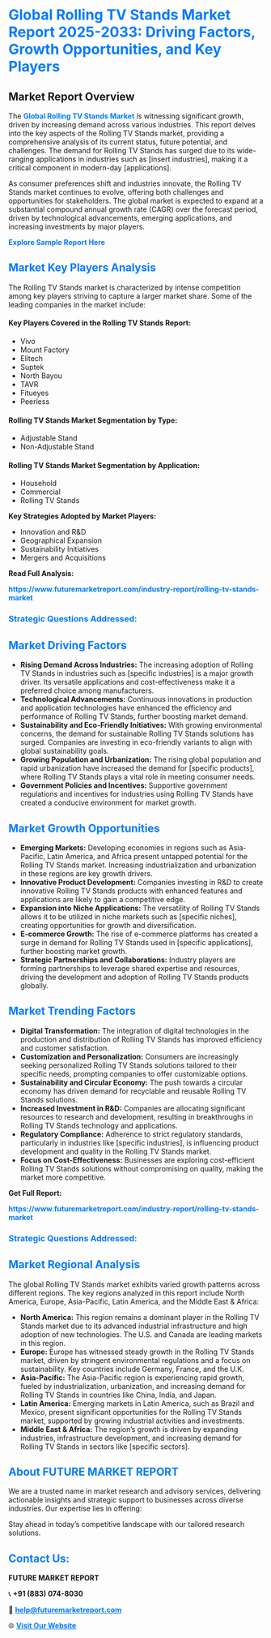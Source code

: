 <h1 style="color: #007BFF;">Global Rolling TV Stands Market Report 2025-2033: Driving Factors, Growth Opportunities, and Key Players</h1>

<section id="overview">
<h2>Market Report Overview</h2>
<p>The <a href="https://www.futuremarketreport.com/industry-report/rolling-tv-stands-market" style="color: #007BFF; text-decoration: none;"><strong>Global Rolling TV Stands Market</strong></a> is witnessing significant growth, driven by increasing demand across various industries. This report delves into the key aspects of the Rolling TV Stands market, providing a comprehensive analysis of its current status, future potential, and challenges. The demand for Rolling TV Stands has surged due to its wide-ranging applications in industries such as [insert industries], making it a critical component in modern-day [applications].</p>
<p>As consumer preferences shift and industries innovate, the Rolling TV Stands market continues to evolve, offering both challenges and opportunities for stakeholders. The global market is expected to expand at a substantial compound annual growth rate (CAGR) over the forecast period, driven by technological advancements, emerging applications, and increasing investments by major players.</p>
</section>

<section id="overview">
<p><a href="https://www.futuremarketreport.com/request-sample/reportId=112149" style="color: #007BFF; text-decoration: none;"><strong>Explore Sample Report Here</strong></a></p>
</section>

<section id="key-players">
<h2 style="color: #007BFF;">Market Key Players Analysis</h2>
<p>The Rolling TV Stands market is characterized by intense competition among key players striving to capture a larger market share. Some of the leading companies in the market include:</p>
<h4>Key Players Covered in the Rolling TV Stands Report:</h4>
<ul><li>Vivo</li><li>Mount Factory</li><li>Elitech</li><li>Suptek</li><li>North Bayou</li><li>TAVR</li><li>Fitueyes</li><li>Peerless</li></ul>
<h4>Rolling TV Stands Market Segmentation by Type:</h4>
<ul><li>Adjustable Stand</li><li>Non-Adjustable Stand</li></ul>

<h4>Rolling TV Stands Market Segmentation by Application:</h4>
<ul><li>Household</li><li>Commercial</li><li>Rolling TV Stands</li></ul>
<p><strong>Key Strategies Adopted by Market Players:</strong></p>
<ul>
<li>Innovation and R&D</li>
<li>Geographical Expansion</li>
<li>Sustainability Initiatives</li>
<li>Mergers and Acquisitions</li>
</ul>
</section>

<section>
<p><strong>Read Full Analysis: </strong></p><a href="https://www.futuremarketreport.com/industry-report/rolling-tv-stands-market" style="color: #007BFF; text-decoration: none;"><strong>https://www.futuremarketreport.com/industry-report/rolling-tv-stands-market</strong></a>
<h3 style="color: #007BFF;">Strategic Questions Addressed:</h3>
</section>

<section id="driving-factors">
<h2 style="color: #007BFF;">Market Driving Factors</h2>
<ul>
<li><strong>Rising Demand Across Industries:</strong> The increasing adoption of Rolling TV Stands in industries such as [specific industries] is a major growth driver. Its versatile applications and cost-effectiveness make it a preferred choice among manufacturers.</li>
<li><strong>Technological Advancements:</strong> Continuous innovations in production and application technologies have enhanced the efficiency and performance of Rolling TV Stands, further boosting market demand.</li>
<li><strong>Sustainability and Eco-Friendly Initiatives:</strong> With growing environmental concerns, the demand for sustainable Rolling TV Stands solutions has surged. Companies are investing in eco-friendly variants to align with global sustainability goals.</li>
<li><strong>Growing Population and Urbanization:</strong> The rising global population and rapid urbanization have increased the demand for [specific products], where Rolling TV Stands plays a vital role in meeting consumer needs.</li>
<li><strong>Government Policies and Incentives:</strong> Supportive government regulations and incentives for industries using Rolling TV Stands have created a conducive environment for market growth.</li>
</ul>
</section>

<section id="growth-opportunities">
<h2 style="color: #007BFF;">Market Growth Opportunities</h2>
<ul>
<li><strong>Emerging Markets:</strong> Developing economies in regions such as Asia-Pacific, Latin America, and Africa present untapped potential for the Rolling TV Stands market. Increasing industrialization and urbanization in these regions are key growth drivers.</li>
<li><strong>Innovative Product Development:</strong> Companies investing in R&D to create innovative Rolling TV Stands products with enhanced features and applications are likely to gain a competitive edge.</li>
<li><strong>Expansion into Niche Applications:</strong> The versatility of Rolling TV Stands allows it to be utilized in niche markets such as [specific niches], creating opportunities for growth and diversification.</li>
<li><strong>E-commerce Growth:</strong> The rise of e-commerce platforms has created a surge in demand for Rolling TV Stands used in [specific applications], further boosting market growth.</li>
<li><strong>Strategic Partnerships and Collaborations:</strong> Industry players are forming partnerships to leverage shared expertise and resources, driving the development and adoption of Rolling TV Stands products globally.</li>
</ul>
</section>

<section id="trending-factors">
<h2 style="color: #007BFF;">Market Trending Factors</h2>
<ul>
<li><strong>Digital Transformation:</strong> The integration of digital technologies in the production and distribution of Rolling TV Stands has improved efficiency and customer satisfaction.</li>
<li><strong>Customization and Personalization:</strong> Consumers are increasingly seeking personalized Rolling TV Stands solutions tailored to their specific needs, prompting companies to offer customizable options.</li>
<li><strong>Sustainability and Circular Economy:</strong> The push towards a circular economy has driven demand for recyclable and reusable Rolling TV Stands solutions.</li>
<li><strong>Increased Investment in R&D:</strong> Companies are allocating significant resources to research and development, resulting in breakthroughs in Rolling TV Stands technology and applications.</li>
<li><strong>Regulatory Compliance:</strong> Adherence to strict regulatory standards, particularly in industries like [specific industries], is influencing product development and quality in the Rolling TV Stands market.</li>
<li><strong>Focus on Cost-Effectiveness:</strong> Businesses are exploring cost-efficient Rolling TV Stands solutions without compromising on quality, making the market more competitive.</li>
</ul>
</section>

<section>
<p><strong>Get Full Report: </strong></p><a href="https://www.futuremarketreport.com/industry-report/rolling-tv-stands-market" style="color: #007BFF; text-decoration: none;"><strong>https://www.futuremarketreport.com/industry-report/rolling-tv-stands-market</strong></a>
<h3 style="color: #007BFF;">Strategic Questions Addressed:</h3>
</section>


<section id="regional-analysis">
<h2 style="color: #007BFF;">Market Regional Analysis</h2>
<p>The global Rolling TV Stands market exhibits varied growth patterns across different regions. The key regions analyzed in this report include North America, Europe, Asia-Pacific, Latin America, and the Middle East & Africa:</p>
<ul>
<li><strong>North America:</strong> This region remains a dominant player in the Rolling TV Stands market due to its advanced industrial infrastructure and high adoption of new technologies. The U.S. and Canada are leading markets in this region.</li>
<li><strong>Europe:</strong> Europe has witnessed steady growth in the Rolling TV Stands market, driven by stringent environmental regulations and a focus on sustainability. Key countries include Germany, France, and the U.K.</li>
<li><strong>Asia-Pacific:</strong> The Asia-Pacific region is experiencing rapid growth, fueled by industrialization, urbanization, and increasing demand for Rolling TV Stands in countries like China, India, and Japan.</li>
<li><strong>Latin America:</strong> Emerging markets in Latin America, such as Brazil and Mexico, present significant opportunities for the Rolling TV Stands market, supported by growing industrial activities and investments.</li>
<li><strong>Middle East & Africa:</strong> The region’s growth is driven by expanding industries, infrastructure development, and increasing demand for Rolling TV Stands in sectors like [specific sectors].</li>
</ul>
</section>

<footer>
<h2 style="color: #007BFF;">About FUTURE MARKET REPORT</h2>
<p>We are a trusted name in market research and advisory services, delivering actionable insights and strategic support to businesses across diverse industries. Our expertise lies in offering:</p>

<p>Stay ahead in today’s competitive landscape with our tailored research solutions.</p>

<h2 style="color: #007BFF;">Contact Us:</h2>
<p><strong>FUTURE MARKET REPORT</strong></p>
<p>📞 <strong>+91 (883) 074-8030</strong></p>
<p>📧 <strong><a href="mailto:help@futuremarketreport.com" style="color: #007BFF;">help@futuremarketreport.com</a></strong></p>
<p>🌐 <strong><a href="https://www.futuremarketreport.com/" style="color: #007BFF;">Visit Our Website</a></strong></p>
</footer>
